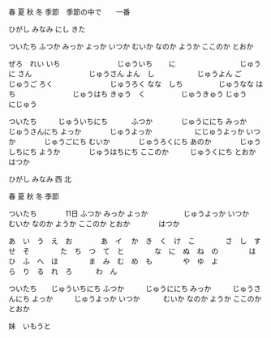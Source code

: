 春
夏
秋
冬
季節　季節の中で　　一番

ひがし
みなみ
にし
きた

ついたち
ふつか
みっか
よっか
いつか
むいか
なのか
ようか
ここのか
とおか

ぜろ　れい
いち　　　　　　　　じゅういち　　
に　　　　　　　　　じゅうに
さん　　　　　　　　じゅうさん
よん　し　　　　　　じゅうよん
ご　　　　　　　　　じゅうご
ろく　　　　　　　　じゅうろく
なな　しち　　　　　じゅうなな
はち　　　　　　　　じゅうはち
きゅう　く　　　　　じゅうきゅう
じゅう　　　　　　　にじゅう


ついたち　　　じゅういちにち　　　
ふつか　　　　じゅうににち
みっか　　　　じゅうさんにち
よっか　　　　じゅうよっか　　　　　　にじゅうよっか
いつか　　　　じゅうごにち
むいか　　　　じゅうろくにち
あのか　　　　じゅうしちにち
ようか　　　　じゅうはちにち
ここのか　　　じゅうくにち
とおか　　　　はつか




ひがし
みなみ
西
北

春
夏
秋
冬
季節

ついたち　　　　11日
ふつか
みっか
よっか　　　　　じゅうよっか
いつか　　　　　
むいか
なのか
ようか
ここのか
とおか　　　　はつか


あ　い　う　え　お　　　　あ　イ　
か　き　く　け　こ　　　　
さ　し　す　せ　そ　　　　
た　ち　つ　て　と　　　　
な　に　ぬ　ね　の　　　　
は　ひ　ふ　へ　ほ　　　　
ま　み　む　め　も　　　　
や　ゆ　よ　　　　　　　　
ら　り　る　れ　ろ　　　
わ　ん

ついたち　　じゅういちにち
ふつか　　　じゅうににち
みっか　　　じゅうさんにち
よっか　　　じゅうよっか
いつか　　　
むいか
なのか
ようか
ここのか
とおか

妹　いもうと